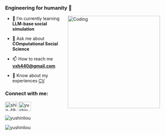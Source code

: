 <!--[![MasterHead](https://media1.tenor.com/m/arL-Och6Y7sAAAAC/connecting-loading.gif)](https://yushinliou.github.io) -->

<!--<h1 align="center">Hi, I'm Lexi</h1>-->
<h3 align="left">Engineering for humanity 🌱</h3>

<img align="right" alt="Coding" width="300" src="https://i.giphy.com/HzPtbOKyBoBFsK4hyc.webp">
<!-- https://media.tenor.com/Rc1GWDr71WIAAAAM/psyduck.gif -->


- 🪺 I’m currently learning **LLM-base social simulation**

- 💬 Ask me about **COmputational Social Science**

- 📫 How to reach me **vxh440@gmail.com**

- 📄 Know about my experiences [CV](https://ln5.sync.com/dl/fb708e0c0/z78s8ty5-2pskjyww-qcxqv4zm-9jpykwc2)

<h3 align="left">Connect with me:</h3>
<p align="left">
<a href="https://twitter.com/shin_490d" target="blank"><img align="center" src="https://raw.githubusercontent.com/rahuldkjain/github-profile-readme-generator/master/src/images/icons/Social/twitter.svg" alt="shin_490d" height="30" width="40" /></a>
<a href="https://linkedin.com/in/yu shin (lexi) liou" target="blank"><img align="center" src="https://raw.githubusercontent.com/rahuldkjain/github-profile-readme-generator/master/src/images/icons/Social/linked-in-alt.svg" alt="yu shin (lexi) liou" height="30" width="40" /></a>
</p>

<!-- <h3 align="left">Languages and Tools:</h3>
<p align="left"> <a href="https://www.cprogramming.com/" target="_blank" rel="noreferrer"> <img src="https://raw.githubusercontent.com/devicons/devicon/master/icons/c/c-original.svg" alt="c" width="40" height="40"/> </a> <a href="https://www.w3schools.com/cpp/" target="_blank" rel="noreferrer"> <img src="https://raw.githubusercontent.com/devicons/devicon/master/icons/cplusplus/cplusplus-original.svg" alt="cplusplus" width="40" height="40"/> </a> <a href="https://firebase.google.com/" target="_blank" rel="noreferrer"> <img src="https://www.vectorlogo.zone/logos/firebase/firebase-icon.svg" alt="firebase" width="40" height="40"/> </a> <a href="https://www.adobe.com/in/products/illustrator.html" target="_blank" rel="noreferrer"> <img src="https://www.vectorlogo.zone/logos/adobe_illustrator/adobe_illustrator-icon.svg" alt="illustrator" width="40" height="40"/> </a> <a href="https://nodejs.org" target="_blank" rel="noreferrer"> <img src="https://raw.githubusercontent.com/devicons/devicon/master/icons/nodejs/nodejs-original-wordmark.svg" alt="nodejs" width="40" height="40"/> </a> <a href="https://pandas.pydata.org/" target="_blank" rel="noreferrer"> <img src="https://raw.githubusercontent.com/devicons/devicon/2ae2a900d2f041da66e950e4d48052658d850630/icons/pandas/pandas-original.svg" alt="pandas" width="40" height="40"/> </a> <a href="https://www.photoshop.com/en" target="_blank" rel="noreferrer"> <img src="https://raw.githubusercontent.com/devicons/devicon/master/icons/photoshop/photoshop-line.svg" alt="photoshop" width="40" height="40"/> </a> <a href="https://www.python.org" target="_blank" rel="noreferrer"> <img src="https://raw.githubusercontent.com/devicons/devicon/master/icons/python/python-original.svg" alt="python" width="40" height="40"/> </a> <a href="https://pytorch.org/" target="_blank" rel="noreferrer"> <img src="https://www.vectorlogo.zone/logos/pytorch/pytorch-icon.svg" alt="pytorch" width="40" height="40"/> </a> <a href="https://reactjs.org/" target="_blank" rel="noreferrer"> <img src="https://raw.githubusercontent.com/devicons/devicon/master/icons/react/react-original-wordmark.svg" alt="react" width="40" height="40"/> </a> </p> -->

<p><img align="center" src="https://github-readme-stats.vercel.app/api/top-langs?username=yushinliou&show_icons=true&locale=en&layout=compact" alt="yushinliou" /></p>

<p align="left"> <img src="https://komarev.com/ghpvc/?username=yushinliou&label=Profile%20views&color=0e75b6&style=flat" alt="yushinliou" /> </p>
